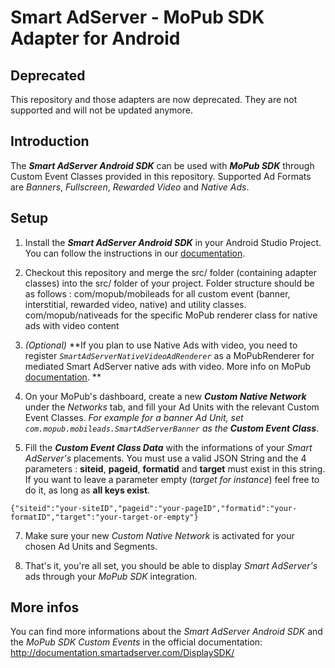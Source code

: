 Smart AdServer - MoPub SDK Adapter for Android
==============================================

Deprecated
----------
This repository and those adapters are now deprecated. They are not supported and will not be updated anymore.

Introduction
------------
The **_Smart AdServer Android SDK_** can be used with **_MoPub SDK_** through Custom Event Classes provided in this repository.
Supported Ad Formats are _Banners_, _Fullscreen_, _Rewarded Video_ and _Native Ads_.

Setup
-----

1) Install the **_Smart AdServer Android SDK_** in your Android Studio Project. You can follow the instructions in our [documentation](http://documentation.smartadserver.com/DisplaySDK/android/gettingstarted.html).


2) Checkout this repository and merge the src/ folder (containing adapter classes) into the src/ folder of your project. Folder structure should be as follows :
com/mopub/mobileads for all custom event (banner, interstitial, rewarded video, native) and utility classes.
com/mopub/nativeads for the specific MoPub renderer class for native ads with video content


4) _(Optional)_ **If you plan to use Native Ads with video, you need to register _`SmartAdServerNativeVideoAdRenderer`_ as a MoPubRenderer for mediated Smart AdServer native ads with video. More info on MoPub [documentation](http://www.mopub.com/resources/docs/android-sdk-integration/integrating-native-ads-android/).  **


5) On your MoPub's dashboard, create a new ***Custom Native Network*** under the _Networks_ tab, and fill your Ad Units with the relevant Custom Event Classes. _For example for a banner Ad Unit, set `com.mopub.mobileads.SmartAdServerBanner` as the **Custom Event Class**_.


6) Fill the _**Custom Event Class Data**_ with the informations of your _Smart AdServer's_ placements. You must use a valid JSON String and the 4 parameters : **siteid**, **pageid**, **formatid** and **target** must exist in this string. If you want to leave a parameter empty (_target for instance_) feel free to do it, as long as **all keys exist**.
  ```
  {"siteid":"your-siteID","pageid":"your-pageID","formatid":"your-formatID","target":"your-target-or-empty"}
  ```


7) Make sure your new _Custom Native Network_ is activated for your chosen Ad Units and Segments.


8) That's it, you're all set, you should be able to display _Smart AdServer's_ ads through your _MoPub SDK_ integration.


More infos
----------
You can find more informations about the _Smart AdServer Android SDK_ and the _MoPub SDK Custom Events_ in the official documentation: http://documentation.smartadserver.com/DisplaySDK/
